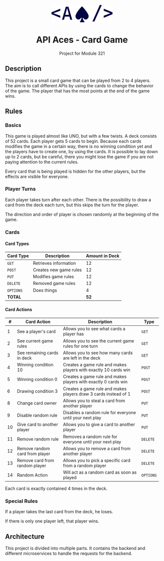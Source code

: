 <div align="center">
  <img align="center" src="./resources/logo.svg" alt="API Aces Logo" width="200"/>
  <h1>API Aces - Card Game</h1>
  <span>Project for Module 321</span>
</div>

## Description

This project is a small card game that can be played from 2 to 4 players. The aim is to call different APIs by using the cards to change the behavior of the game. The player that has the most points at the end of the game wins.

## Rules

### Basics

This game is played almost like UNO, but with a few twists. A deck consists of 52 cards. Each player gets 5 cards to begin. Because each cards modifies the game in a certain way, there is no winning condition yet and the players have to create one, by using the cards. It is possible to lay down up to 2 cards, but be careful, there you might lose the game if you are not paying attention to the current rules.

Every card that is being played is hidden for the other players, but the effects are visible for everyone.

### Player Turns

Each player takes turn after each other. There is the possibility to draw a card from the deck each turn, but this skips the turn for the player.

The direction and order of player is chosen randomly at the beginning of the game.

### Cards

#### Card Types

| Card Type | Description            | Amount in Deck |
| --------- | ---------------------- | -------------- |
| `GET`     | Retrieves information  | 12             |
| `POST`    | Creates new game rules | 12             |
| `PUT`     | Modifies game rules    | 12             |
| `DELETE`  | Removed game rules     | 12             |
| `OPTIONS` | Does things            | 4              |
| **TOTAL** |                        | **52**         |

#### Card Actions

| #   | Card Action                    | Description                                                     | Type      |
| --- | ------------------------------ | --------------------------------------------------------------- | --------- |
| 1   | See a player's card            | Allows you to see what cards a player has                       | `GET`     |
| 2   | See current game rules         | Allows you to see the current game rules for one turn           | `GET`     |
| 3   | See remaining cards in deck    | Allows you to see how many cards are left in the deck           | `GET`     |
| 4   | Winning condition 10           | Creates a game rule and makes players with exactly 10 cards win | `POST`    |
| 5   | Winning condition 0            | Creates a game rule and makes players with exactly 0 cards win  | `POST`    |
| 6   | Drawing condition 3            | Creates a game rule and makes players draw 3 cards instead of 1 | `POST`    |
| 8   | Change card owner              | Allows you to steal a card from another player                  | `PUT`     |
| 9   | Disable random rule            | Disables a random rule for everyone until your next play        | `PUT`     |
| 10  | Give card to another player    | Allows you to give a card to another player                     | `PUT`     |
| 11  | Remove random rule             | Removes a random rule for everyone until your next play         | `DELETE`  |
| 12  | Remove random card from player | Allows you to remove a card from another player                 | `DELETE`  |
| 13  | Remove card from random player | Allows you to pick a specific card from a random player         | `DELETE`  |
| 14  | Random Action                  | Will act as a random card as soon as played                     | `OPTIONS` |

Each card is exactly contained 4 times in the deck.

### Special Rules

If a player takes the last card from the deck, he loses.

If there is only one player left, that player wins.

## Architecture

This project is divided into multiple parts. It contains the backend and different microservices to handle the requests for the backend.
